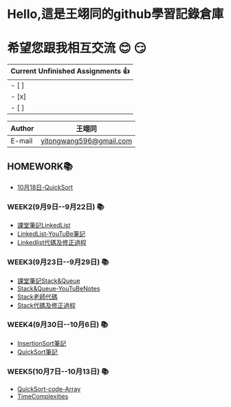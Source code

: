 Hello,這是王翊同的github學習記錄倉庫
==================
希望您跟我相互交流 :blush: :smirk:
=============================================

 |Current Unfinished Assignments :thumbsup:
 |---
- [ ]  | InsertionSortCode-LinkedList
- [x]  | QuickSort-Inplace
- [ ]  | Homework

|Author|王翊同|
|---|---
|E-mail|yitongwang596@gmail.com
## HOMEWORK:books:
* [10月18日-QuickSort](/QuickSort/QuickSortArray.md)

### WEEK2(9月9日--9月22日) :books:
* [課堂筆記LinkedList](/Linkedlist/LearningNote20190924.md) 
* [LinkedList-YouTuBe筆記](/Linkedlist/LinkedList-YouTuBe筆記.md)
* [Linkedlist代碼及修正過程](/Linkedlist/LinkedlistCodeProcess.md)

### WEEK3(9月23日--9月29日) :books:
* [課堂筆記Stack&Queue](/StackAndQueue/Stack&Queue.md)
* [Stack&Queue-YouTuBeNotes](/StackAndQueue/Stack&Queue-YouTuBeNotes.md)
* [Stack老師代碼](/StackAndQueue/Stack老師代碼.md)
* [Stack代碼及修正過程](/StackAndQueue/Stack代碼及修正過程.md)

### WEEK4(9月30日--10月6日) :books:
* [InsertionSort筆記](/InsertionSort/InsertionSort.md)
* [QuickSort筆記](/QuickSort/QuickSort.md)

### WEEK5(10月7日--10月13日) :books:
* [QuickSort-code-Array](/QuickSort/QuickSortArray.md)
* [TimeComplexities](/QuickSort/TimeComplexities.md)
